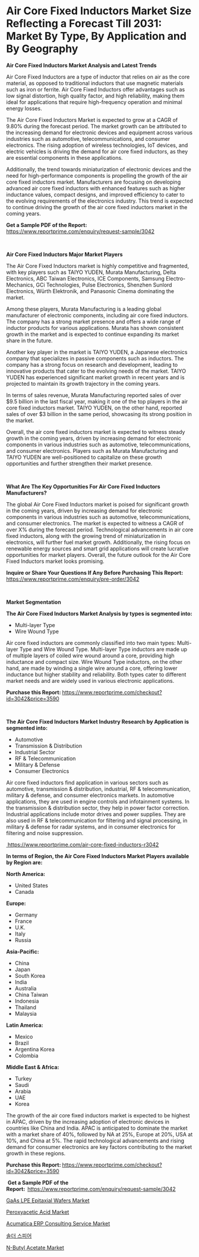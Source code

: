 <p><h1>Air Core Fixed Inductors Market Size Reflecting a Forecast Till 2031: Market By Type, By Application and By Geography</h1></p><p><strong>Air Core Fixed Inductors Market Analysis and Latest Trends</strong></p>
<p><p>Air Core Fixed Inductors are a type of inductor that relies on air as the core material, as opposed to traditional inductors that use magnetic materials such as iron or ferrite. Air Core Fixed Inductors offer advantages such as low signal distortion, high quality factor, and high reliability, making them ideal for applications that require high-frequency operation and minimal energy losses.</p><p>The Air Core Fixed Inductors Market is expected to grow at a CAGR of 9.80% during the forecast period. The market growth can be attributed to the increasing demand for electronic devices and equipment across various industries such as automotive, telecommunications, and consumer electronics. The rising adoption of wireless technologies, IoT devices, and electric vehicles is driving the demand for air core fixed inductors, as they are essential components in these applications.</p><p>Additionally, the trend towards miniaturization of electronic devices and the need for high-performance components is propelling the growth of the air core fixed inductors market. Manufacturers are focusing on developing advanced air core fixed inductors with enhanced features such as higher inductance values, compact designs, and improved efficiency to cater to the evolving requirements of the electronics industry. This trend is expected to continue driving the growth of the air core fixed inductors market in the coming years.</p></p>
<p><strong>Get a Sample PDF of the Report:&nbsp;</strong> <a href="https://www.reportprime.com/enquiry/request-sample/3042">https://www.reportprime.com/enquiry/request-sample/3042</a></p>
<p>&nbsp;</p>
<p><strong>Air Core Fixed Inductors Major Market Players</strong></p>
<p><p>The Air Core Fixed Inductors market is highly competitive and fragmented, with key players such as TAIYO YUDEN, Murata Manufacturing, Delta Electronics, ABC Taiwan Electronics, ICE Components, Samsung Electro-Mechanics, GCi Technologies, Pulse Electronics, Shenzhen Sunlord Electronics, Würth Elektronik, and Panasonic Cinema dominating the market. </p><p>Among these players, Murata Manufacturing is a leading global manufacturer of electronic components, including air core fixed inductors. The company has a strong market presence and offers a wide range of inductor products for various applications. Murata has shown consistent growth in the market and is expected to continue expanding its market share in the future.</p><p>Another key player in the market is TAIYO YUDEN, a Japanese electronics company that specializes in passive components such as inductors. The company has a strong focus on research and development, leading to innovative products that cater to the evolving needs of the market. TAIYO YUDEN has experienced significant market growth in recent years and is projected to maintain its growth trajectory in the coming years.</p><p>In terms of sales revenue, Murata Manufacturing reported sales of over $9.5 billion in the last fiscal year, making it one of the top players in the air core fixed inductors market. TAIYO YUDEN, on the other hand, reported sales of over $3 billion in the same period, showcasing its strong position in the market.</p><p>Overall, the air core fixed inductors market is expected to witness steady growth in the coming years, driven by increasing demand for electronic components in various industries such as automotive, telecommunications, and consumer electronics. Players such as Murata Manufacturing and TAIYO YUDEN are well-positioned to capitalize on these growth opportunities and further strengthen their market presence.</p></p>
<p>&nbsp;</p>
<p><strong>What Are The Key Opportunities For Air Core Fixed Inductors Manufacturers?</strong></p>
<p><p>The global Air Core Fixed Inductors market is poised for significant growth in the coming years, driven by increasing demand for electronic components in various industries such as automotive, telecommunications, and consumer electronics. The market is expected to witness a CAGR of over X% during the forecast period. Technological advancements in air core fixed inductors, along with the growing trend of miniaturization in electronics, will further fuel market growth. Additionally, the rising focus on renewable energy sources and smart grid applications will create lucrative opportunities for market players. Overall, the future outlook for the Air Core Fixed Inductors market looks promising.</p></p>
<p><strong>Inquire or Share Your Questions If Any Before Purchasing This Report:</strong> <a href="https://www.reportprime.com/enquiry/pre-order/3042">https://www.reportprime.com/enquiry/pre-order/3042</a></p>
<p>&nbsp;</p>
<p><strong>Market Segmentation</strong></p>
<p><strong>The Air Core Fixed Inductors Market Analysis by types is segmented into:</strong></p>
<p><ul><li>Multi-layer Type</li><li>Wire Wound Type</li></ul></p>
<p><p>Air core fixed inductors are commonly classified into two main types: Multi-layer Type and Wire Wound Type. Multi-layer Type inductors are made up of multiple layers of coiled wire wound around a core, providing high inductance and compact size. Wire Wound Type inductors, on the other hand, are made by winding a single wire around a core, offering lower inductance but higher stability and reliability. Both types cater to different market needs and are widely used in various electronic applications.</p></p>
<p><strong>Purchase this Report:&nbsp;</strong><a href="https://www.reportprime.com/checkout?id=3042&price=3590">https://www.reportprime.com/checkout?id=3042&price=3590</a></p>
<p>&nbsp;</p>
<p><strong>The Air Core Fixed Inductors Market Industry Research by Application is segmented into:</strong></p>
<p><ul><li>Automotive</li><li>Transmission & Distribution</li><li>Industrial Sector</li><li>RF & Telecommunication</li><li>Military & Defense</li><li>Consumer Electronics</li></ul></p>
<p><p>Air core fixed inductors find application in various sectors such as automotive, transmission & distribution, industrial, RF & telecommunication, military & defense, and consumer electronics markets. In automotive applications, they are used in engine controls and infotainment systems. In the transmission & distribution sector, they help in power factor correction. Industrial applications include motor drives and power supplies. They are also used in RF & telecommunication for filtering and signal processing, in military & defense for radar systems, and in consumer electronics for filtering and noise suppression.</p></p>
<p><a href="https://www.reportprime.com/air-core-fixed-inductors-r3042">&nbsp;https://www.reportprime.com/air-core-fixed-inductors-r3042</a></p>
<p><strong>In terms of Region, the Air Core Fixed Inductors Market Players available by Region are:</strong></p>
<p>
    <p> <strong> North America: </strong>
        <ul>
            <li>United States</li>
            <li>Canada</li>
        </ul>
        </p> 
    <p> <strong> Europe: </strong>
        <ul>
            <li>Germany</li>
            <li>France</li>
            <li>U.K.</li>
            <li>Italy</li>
            <li>Russia</li>
        </ul>
        </p> 
    <p> <strong> Asia-Pacific: </strong>
        <ul>
            <li>China</li>
            <li>Japan</li>
            <li>South Korea</li>
            <li>India</li>
            <li>Australia</li>
            <li>China Taiwan</li>
            <li>Indonesia</li>
            <li>Thailand</li>
            <li>Malaysia</li>
        </ul>
        </p> 
    <p> <strong> Latin America: </strong>
        <ul>
            <li>Mexico</li>
            <li>Brazil</li>
            <li>Argentina Korea</li>
            <li>Colombia</li>
        </ul>
        </p> 
    <p> <strong> Middle East & Africa: </strong>
        <ul>
            <li>Turkey</li>
            <li>Saudi</li>
            <li>Arabia</li>
            <li>UAE</li>
            <li>Korea</li>
        </ul>
    </p>
    </p>
<p><p>The growth of the air core fixed inductors market is expected to be highest in APAC, driven by the increasing adoption of electronic devices in countries like China and India. APAC is anticipated to dominate the market with a market share of 40%, followed by NA at 25%, Europe at 20%, USA at 10%, and China at 5%. The rapid technological advancements and rising demand for consumer electronics are key factors contributing to the market growth in these regions.</p></p>
<p><strong>Purchase this Report: </strong><a href="https://www.reportprime.com/checkout?id=3042&price=3590">https://www.reportprime.com/checkout?id=3042&price=3590</a></p>
<p>&nbsp;<strong>Get a Sample PDF of the Report:&nbsp;&nbsp;</strong><a href="https://www.reportprime.com/enquiry/request-sample/3042">https://www.reportprime.com/enquiry/request-sample/3042</a></p>
<p><strong></strong></p>
<p><p><a href="https://github.com/kulaberyasin52/Market-Research-Report-List-1/blob/main/gaas-lpe-epitaxial-wafers-market.md">GaAs LPE Epitaxial Wafers Market</a></p><p><a href="https://www.linkedin.com/pulse/strategic-insights-global-peroxyacetic-acid-market-trends-h37ie">Peroxyacetic Acid Market</a></p><p><a href="https://medium.com/@perrin7364/acumatica-erp-consulting-service-market-trends-and-analysis-opportunities-and-challenges-for-dc095a8fb3e8">Acumatica ERP Consulting Service Market</a></p><p><a href="https://github.com/marufmohassin05/Market-Research-Report-List-1/blob/main/627664235295.md">솔더 스피어</a></p><p><a href="https://www.linkedin.com/pulse/n-butyl-acetate-market-global-regional-analysis-focus-uhste">N-Butyl Acetate Market</a></p></p>